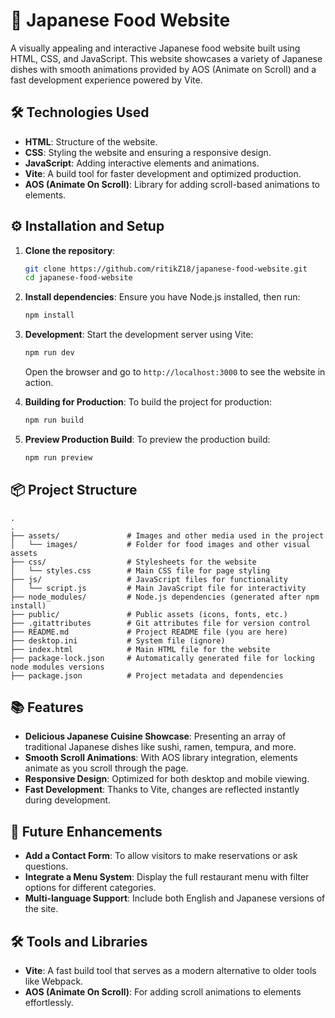
# 🍣 Japanese Food Website

A visually appealing and interactive Japanese food website built using HTML, CSS, and JavaScript. This website showcases a variety of Japanese dishes with smooth animations provided by AOS (Animate on Scroll) and a fast development experience powered by Vite.

## 🛠 Technologies Used
- **HTML**: Structure of the website.
- **CSS**: Styling the website and ensuring a responsive design.
- **JavaScript**: Adding interactive elements and animations.
- **Vite**: A build tool for faster development and optimized production.
- **AOS (Animate On Scroll)**: Library for adding scroll-based animations to elements.

## ⚙️ Installation and Setup

1. **Clone the repository**:
   ```bash
   git clone https://github.com/ritikZ18/japanese-food-website.git
   cd japanese-food-website
   ```

2. **Install dependencies**:
   Ensure you have Node.js installed, then run:
   ```bash
   npm install
   ```

3. **Development**:
   Start the development server using Vite:
   ```bash
   npm run dev
   ```
   Open the browser and go to `http://localhost:3000` to see the website in action.

4. **Building for Production**:
   To build the project for production:
   ```bash
   npm run build
   ```

5. **Preview Production Build**:
   To preview the production build:
   ```bash
   npm run preview
   ```

## 📦 Project Structure

```
.
.
├── assets/               # Images and other media used in the project
│   └── images/           # Folder for food images and other visual assets
├── css/                  # Stylesheets for the website
│   └── styles.css        # Main CSS file for page styling
├── js/                   # JavaScript files for functionality
│   └── script.js         # Main JavaScript file for interactivity
├── node_modules/         # Node.js dependencies (generated after npm install)
├── public/               # Public assets (icons, fonts, etc.)
├── .gitattributes        # Git attributes file for version control
├── README.md             # Project README file (you are here)
├── desktop.ini           # System file (ignore)
├── index.html            # Main HTML file for the website
├── package-lock.json     # Automatically generated file for locking node modules versions
├── package.json          # Project metadata and dependencies

```

## 📚 Features
- **Delicious Japanese Cuisine Showcase**: Presenting an array of traditional Japanese dishes like sushi, ramen, tempura, and more.
- **Smooth Scroll Animations**: With AOS library integration, elements animate as you scroll through the page.
- **Responsive Design**: Optimized for both desktop and mobile viewing.
- **Fast Development**: Thanks to Vite, changes are reflected instantly during development.

## 🚀 Future Enhancements
- **Add a Contact Form**: To allow visitors to make reservations or ask questions.
- **Integrate a Menu System**: Display the full restaurant menu with filter options for different categories.
- **Multi-language Support**: Include both English and Japanese versions of the site.

## 🛠 Tools and Libraries
- **Vite**: A fast build tool that serves as a modern alternative to older tools like Webpack.
- **AOS (Animate On Scroll)**: For adding scroll animations to elements effortlessly.

